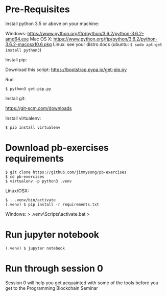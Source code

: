 # Pre-Requisites

Install python 3.5 or above on your machine:

Windows: https://www.python.org/ftp/python/3.6.2/python-3.6.2-amd64.exe
Mac OS X: https://www.python.org/ftp/python/3.6.2/python-3.6.2-macosx10.6.pkg
Linux: see your distro docs (ubuntu: `$ sudo apt-get install python3`)

Install pip:

Download this script: https://bootstrap.pypa.io/get-pip.py

Run

    $ python3 get-pip.py

Install git:

https://git-scm.com/downloads

Install virtualenv:

    $ pip install virtualenv

# Download pb-exercises requirements

    $ git clone https://github.com/jimmysong/pb-exercises
    $ cd pb-exercises
    $ virtualenv -p python3 .venv

Linux/OSX:

    $ . .venv/bin/activate
    (.venv) $ pip install -r requirements.txt

Windows:
    > .venv\Scripts\activate.bat
    > 

# Run jupyter notebook

    (.venv) $ jupyter notebook

# Run through session 0

Session 0 will help you get acquainted with some of the tools before you get to the Programming Blockchain Seminar